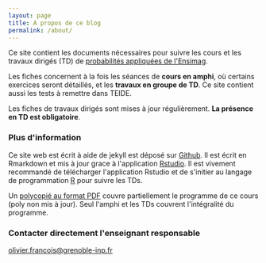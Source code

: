 ```yaml
---
layout: page
title: A propos de ce blog
permalink: /about/
---
```


Ce site contient les documents nécessaires pour suivre les cours et les travaux dirigés (TD) de [probabilités appliquées de l'Ensimag](http://ensimag.grenoble-inp.fr/cursus-ingenieur/probabilit-eacute-s-appliqu-eacute-es-3mmpa1-388059.kjsp). 

Les fiches concernent à la fois les séances de **cours en amphi**, où certains exercices seront détaillés, et les **travaux en groupe de TD**. Ce site contient aussi les tests à remettre dans TEIDE. 

Les fiches de travaux dirigés sont mises à jour régulièrement. **La présence en TD est obligatoire**.   

### Plus d'information

Ce site web est écrit à aide de jekyll est déposé sur [Github](https://github.com/francoio/francoio.github.io). Il est écrit en Rmarkdown et mis à jour grace à l'application [Rstudio](https://www.rstudio.com/). Il est vivement recommandé de télécharger l'application Rstudio et de s'initier au langage de programmation [R](https://cran.r-project.org/doc/contrib/Paradis-rdebuts_fr.pdf) pour suivre les TDs.

Un [polycopié au format PDF](http://membres-timc.imag.fr/Olivier.Francois/Poly_Cours_Proba.pdf)  couvre partiellement le programme de ce cours (poly non mis à jour). Seul l'amphi et les TDs couvrent l'intégralité du programme.  



### Contacter directement l'enseignant responsable

[olivier.francois@grenoble-inp.fr](mailto:olivier.francois@grenoble-inp.fr)

